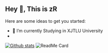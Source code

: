## Hey 👋, This is zR

Here are some ideas to get you started:

- 🔭 I’m currently Studying in XJTLU University
- 
[![Github stats](https://github-readme-stats.vercel.app/api?username=zRzRzRzRzRzRzR&show_icons=true&include_all_commits=true)](https://github.com/zRzRzRzRzRzRzR/github-readme-stats)
![ReadMe Card](https://github-readme-stats.vercel.app/api/pin/?username=zRzRzRzRzRzRzR&repo=RMnuc)

